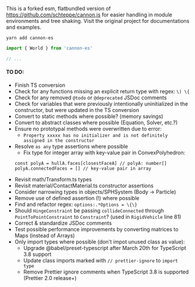 This is a forked esm, flatbundled version of https://github.com/schteppe/cannon.js for easier handling in module environments and tree shaking. Visit the original project for documentations and examples.

    yarn add cannon-es

```jsx
import { World } from 'cannon-es'

// ...
```

#### TO DO:

- Finish TS conversion
- Check for any functions missing an explicit return type with regex: `\) \{`
- Check for any removed `@todo` or `@deprecated` JSDoc comments
- Check for variables that were previously intentionally uninitialized in the constructor, but were updated in the TS conversion
- Convert to static methods where possible? (memory savings)
- Convert to abstract classes where possible (Equation, Solver, etc.?)
- Ensure no prototypal methods were overwritten due to error:
  - `Property xxxxx has no initializer and is not definitely assigned in the constructor`
- Resolve `as any` type assertions where possible
  - Fix type for integer array with key-value pair in ConvexPolyhedron:
  ```
  const polyA = hullA.faces[closestFaceA] // polyA: number[]
  polyA.connectedFaces = [] // key-value pair in array
  ```
- Revisit math/Transform.ts types
- Revisit material/ContactMaterial.ts constructor assertions
- Consider narrowing types in objects/SPHSystem (Body -> Particle)
- Remove use of defined assertion (!) where possible
- Find and refactor regex: `options:.*Options = \{\}`
- Should `HingeConstraint` be passing `collideConnected` through `PointToPointConstraint` to `Constraint`? (used in `RigidVehicle` line 81)
- Correct & standardize JSDoc comments
- Test possible performance improvements by converting matrices to Maps (instead of Arrays)
- Only import types where possible (don't impot unused class as value):
  - Upgrade @babel/preset-typescript after March 20th for TypeScript 3.8 support
  - Update class imports marked with `// prettier-ignore` to `import type`
  - Remove Prettier ignore comments when TypeScript 3.8 is supported (Prettier 2.0 release+)
